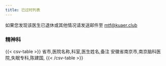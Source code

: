 ```yaml
---
title: 已过时列表
---
```


如果您发现该医生已退休或其他情况请发送邮件至 <mtf@kuaer.club>

### 精神科

{{< csv-table >}}
省市,医院名称,科室,医生姓名,备注
安徽省南京市,南京脑科医院,失眠专科,陈建国,
{{< /csv-table >}}
